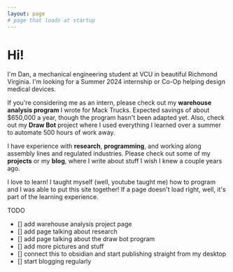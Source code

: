 ```yaml
---
layout: page
# page that loads at startup
---
```

# Hi!

I'm Dan, a mechanical engineering student at VCU in beautiful Richmond Virginia. I'm looking for a Summer 2024 internship or Co-Op helping design medical devices. 

If you're considering me as an intern, please check out my **warehouse analysis program** I wrote for Mack Trucks. Expected savings of about $650,000 a year, though the program hasn't been adapted yet. Also, check out my **Draw Bot** project where I used everything I learned over a summer to automate 500 hours of work away.

I have experience with **research**, **programming**, and working along assembly lines and regulated industries. Please check out some of my **projects** or my **blog**, where I write about stuff I wish I knew a couple years ago.

I love to learn! I taught myself (well, youtube taught me) how to program and I was able to put this site together! If a page doesn't load right, well, it's part of the learning experience. 

TODO
- [] add warehouse analysis project page
- [] add page talking about research
- [] add page talking about the draw bot program
- [] add more pictures and stuff
- [] connect this to obsidian and start publishing straight from my desktop
- [] start blogging regularly